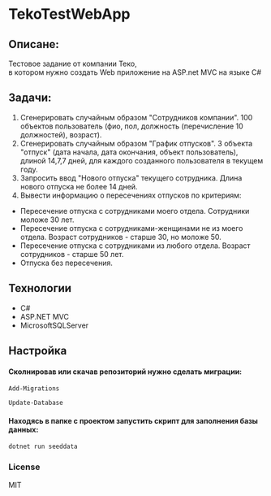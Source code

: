 # TekoTestWebApp

## Описане:
Тестовое задание от компании Теко,<br/> в котором нужно создать Web приложение на ASP.net MVC на языке C#

## Задачи:
1. Сгенерировать случайным образом "Сотрудников компании". 100 объектов пользователь (фио, пол, должность (перечисление 10 должностей), возраст).
2. Сгенерировать случайным образом "График отпусков". 3 объекта "отпуск" (дата начала, дата окончания, объект пользователь), длиной 14,7,7 дней, для каждого созданного пользователя в текущем году.
3. Запросить ввод "Нового отпуска" текущего сотрудника. Длина нового отпуска не более 14 дней.
4. Вывести информацию о пересечениях отпусков по критериям:
  * Пересечение отпуска с сотрудниками моего отдела. Сотрудники моложе 30 лет.
  * Пересечение отпуска с сотрудниками-женщинами не из моего отдела. Возраст сотрудников - старше 30, но моложе 50.
  * Пересечение отпуска с сотрудниками из любого отдела. Возраст сотрудников - старше 50 лет.
  * Отпуска без пересечения.

## Технологии
- C#
- ASP.NET MVC
- MicrosoftSQLServer

## Настройка
#### Сколнировав или скачав репозиторий нужно сделать миграции:

```
Add-Migrations
```
```
Update-Database
```

#### Находясь в папке с проектом запустить скрипт для заполнения базы данных:

```
dotnet run seeddata
```

### License
MIT